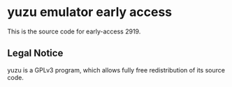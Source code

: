 yuzu emulator early access
=============

This is the source code for early-access 2919.

## Legal Notice

yuzu is a GPLv3 program, which allows fully free redistribution of its source code.